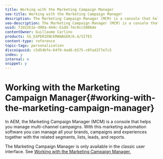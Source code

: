 ```yaml
---
title: Working with the Marketing Campaign Manager
seo-title: Working with the Marketing Campaign Manager
description: The Marketing Campaign Manager (MCM) is a console that helps you manage multi-channel campaigns
seo-description: The Marketing Campaign Manager (MCM) is a console that helps you manage multi-channel campaigns
uuid: f2d22b1e-d90a-444c-b1dd-7ec9cc5806de
contentOwner: Guillaume Carlino
products: SG_EXPERIENCEMANAGER/6.4/SITES
content-type: reference
topic-tags: personalization
discoiquuid: c5d54bfe-64f9-4ad6-b575-c0fad377e7c5
index: y
internal: n
snippet: y
---
```


# Working with the Marketing Campaign Manager{#working-with-the-marketing-campaign-manager}

In AEM, the Marketing Campaign Manager (MCM) is a console that helps you manage multi-channel campaigns. With this marketing automation software you can manage all your brands, campaigns and experiences together with the related segments, lists, leads, and reports.

The Marketing Campaign Manager is only available in the classic user interface. See [Working with the Marketing Campaign Manager.](../../../sites/classic-ui-authoring/using/classic-personalization-campaigns-mktg-manager.md)

